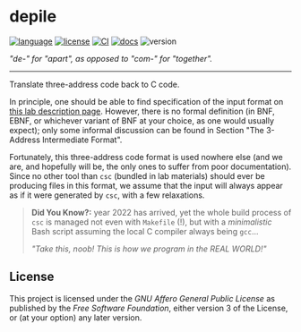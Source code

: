 # depile

[![language](https://img.shields.io/badge/language-Rust-red)](https://www.rust-lang.org/)
[![license](https://img.shields.io/badge/License-AGPL--v3.0-blueviolet)](https://www.gnu.org/licenses/agpl-3.0.html)
[![CI](https://github.com/ruifengx/depile/actions/workflows/build.yaml/badge.svg)](https://github.com/ruifengx/depile/actions/workflows/build.yaml)
[![docs](https://img.shields.io/badge/Doc-GitHub%20Pages-brightgreen)](https://ruifengx.github.io/depile/)
![version](https://img.shields.io/badge/WIP-0.1-yellow)

_"de-" for "apart", as opposed to "com-" for "together"._

---

Translate three-address code back to C code. 

In principle, one should be able to find specification of the input format on [this lab description page](https://www.cs.utexas.edu/users/mckinley/380C/labs/lab1.html). However, there is no formal definition (in BNF, EBNF, or whichever variant of BNF at your choice, as one would usually expect); only some informal discussion can be found in Section "The 3-Address Intermediate Format".

Fortunately, this three-address code format is used nowhere else (and we are, and hopefully will be, the only ones to suffer from poor documentation). Since no other tool than `csc` (bundled in lab materials) should ever be producing files in this format, we assume that the input will always appear as if it were generated by `csc`, with a few relaxations.

> **Did You Know?:** year 2022 has arrived, yet the whole build process of `csc` is managed not even with `Makefile` (!), but with a _minimalistic_ Bash script assuming the local C compiler always being `gcc`...
>
> _"Take this, noob! This is how we program in the REAL WORLD!"_

## License

This project is licensed under the _GNU Affero General Public License_ as published by the _Free Software Foundation_, either version 3 of the License, or (at your option) any later version.
